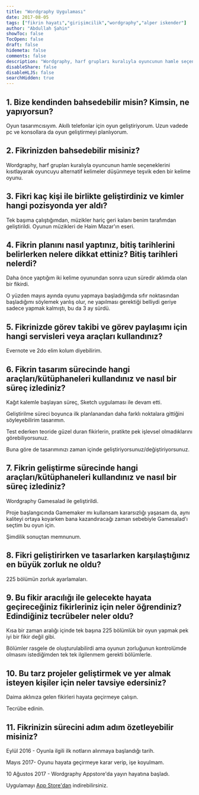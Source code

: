 ```yaml
---
title: "Wordgraphy Uygulaması"
date: 2017-08-05
tags: ["fikrin hayatı","girişimcilik","wordgraphy","alper iskender"]
author: "Abdullah Şahin"
showToc: false
TocOpen: false
draft: false
hidemeta: false
comments: false
description: "Wordgraphy, harf grupları kuralıyla oyuncunun hamle seçeneklerini kısıtlayarak oyuncuyu alternatif kelimeler düşünmeye teşvik eden bir kelime oyunu."
disableShare: false
disableHLJS: false
searchHidden: true
---
```


## 1. Bize kendinden bahsedebilir misin? Kimsin, ne yapıyorsun?

Oyun tasarımcısıyım.
Akıllı telefonlar için oyun geliştiriyorum.
Uzun vadede pc ve konsollara da oyun geliştirmeyi planlıyorum.

## 2. Fikrinizden bahsedebilir misiniz?

Wordgraphy, harf grupları kuralıyla oyuncunun hamle seçeneklerini kısıtlayarak oyuncuyu alternatif kelimeler düşünmeye teşvik eden bir kelime oyunu.


## 3. Fikri kaç kişi ile birlikte geliştirdiniz ve kimler hangi pozisyonda yer aldı?

Tek başıma çalıştığımdan, müzikler hariç geri kalanı benim tarafımdan geliştirildi.
Oyunun müzikleri de Haim Mazar'ın eseri.

## 4. Fikrin planını nasıl yaptınız, bitiş tarihlerini belirlerken nelere dikkat ettiniz? Bitiş tarihleri nelerdi?

Daha önce yaptığım iki kelime oyunundan sonra uzun süredir aklımda olan bir fikirdi.

O yüzden mayıs ayında oyunu yapmaya başladığımda sıfır noktasından başladığımı söylemek yanlış olur, ne yapılması gerektiği belliydi geriye sadece yapmak kalmıştı, bu da 3 ay sürdü.

## 5. Fikrinizde görev takibi ve görev paylaşımı için hangi servisleri veya araçları kullandınız?

Evernote ve 2do elim kolum diyebilirim.

## 6. Fikrin tasarım sürecinde hangi araçları/kütüphaneleri kullandınız ve nasıl bir süreç izlediniz?

Kağıt kalemle başlayan süreç, Sketch uygulaması ile devam etti.

Geliştirilme süreci boyunca ilk planlanandan daha farklı noktalara gittiğini söyleyebilirim tasarımın.

Test ederken teoride güzel duran fikirlerin, pratikte pek işlevsel olmadıklarını görebiliyorsunuz.

Buna göre de tasarımınızı zaman içinde geliştiriyorsunuz/değiştiriyorsunuz.

## 7. Fikrin geliştirme sürecinde hangi araçları/kütüphaneleri kullandınız ve nasıl bir süreç izlediniz?

Wordgraphy Gamesalad ile geliştirildi.

Proje başlangıcında Gamemaker mı kullansam kararsızlığı yaşasam da, aynı kaliteyi ortaya koyarken bana kazandıracağı zaman sebebiyle Gamesalad'ı seçtim bu oyun için.

Şimdilik sonuçtan memnunum.

## 8. Fikri geliştirirken ve tasarlarken karşılaştığınız en büyük zorluk ne oldu?

225 bölümün zorluk ayarlamaları.


## 9. Bu fikir aracılığı ile gelecekte hayata geçireceğiniz fikirleriniz için neler öğrendiniz? Edindiğiniz tecrübeler neler oldu?

Kısa bir zaman aralığı içinde tek başına 225 bölümlük bir oyun yapmak pek iyi bir fikir değil gibi.

Bölümler rasgele de oluşturulabilirdi ama oyunun zorluğunun kontrolümde olmasını istediğimden tek tek ilgilenmem gerekti bölümlerle.

## 10. Bu tarz projeler geliştirmek ve yer almak isteyen kişiler için neler tavsiye edersiniz?

Daima aklınıza gelen fikirleri hayata geçirmeye çalışın.

Tecrübe edinin.

## 11. Fikrinizin sürecini adım adım özetleyebilir misiniz?

Eylül 2016 - Oyunla ilgili ilk notların alınmaya başlandığı tarih.

Mayıs 2017- Oyunu hayata geçirmeye karar verip, işe koyulmam.

10 Ağustos 2017 - Wordgraphy Appstore'da yayın hayatına başladı.

Uygulamayı [App Store'dan](https://itunes.apple.com/us/app/wordgraphy/id1231595810?mt=8) indirebilirsiniz.
